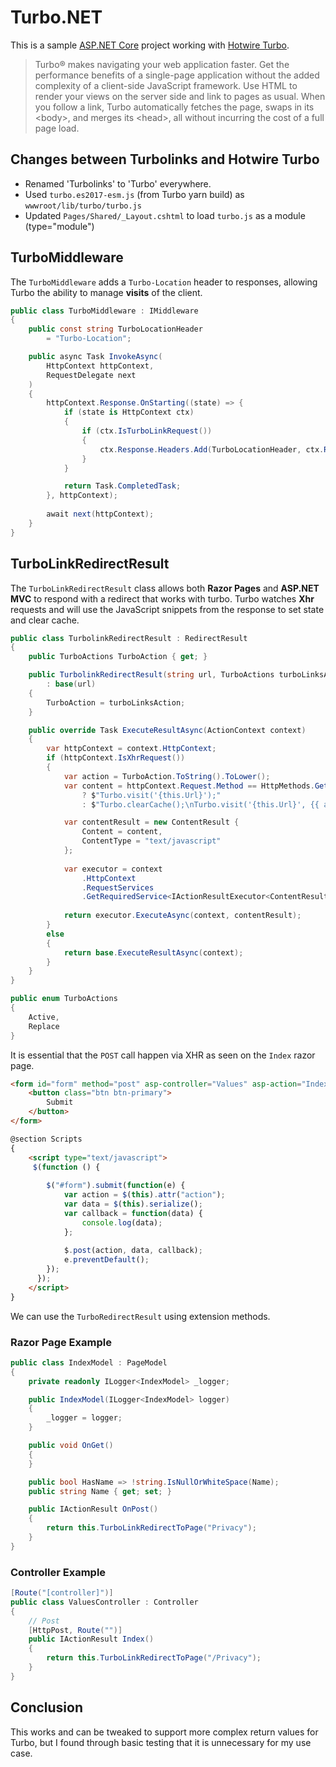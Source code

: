 # Turbo.NET

This is a sample [ASP.NET Core](https://asp.net) project working with [Hotwire Turbo](https://hotwired.dev).

> Turbo® makes navigating your web application faster. Get the performance benefits of a single-page application without the added complexity of a client-side JavaScript framework. Use HTML to render your views on the server side and link to pages as usual. When you follow a link, Turbo automatically fetches the page, swaps in its &lt;body&gt;, and merges its &lt;head&gt;, all without incurring the cost of a full page load.

## Changes between Turbolinks and Hotwire Turbo

* Renamed 'Turbolinks' to 'Turbo' everywhere.
* Used `turbo.es2017-esm.js` (from Turbo yarn build) as `wwwroot/lib/turbo/turbo.js`
* Updated `Pages/Shared/_Layout.cshtml` to load `turbo.js` as a module (type="module")

## TurboMiddleware

The `TurboMiddleware` adds a `Turbo-Location` header to responses, allowing Turbo the ability to manage **visits** of the client.

```c#
public class TurboMiddleware : IMiddleware
{
    public const string TurboLocationHeader 
        = "Turbo-Location";

    public async Task InvokeAsync(
        HttpContext httpContext, 
        RequestDelegate next
    )
    {
        httpContext.Response.OnStarting((state) => {
            if (state is HttpContext ctx) 
            {
                if (ctx.IsTurboLinkRequest())
                {
                    ctx.Response.Headers.Add(TurboLocationHeader, ctx.Request.GetEncodedUrl());
                }
            }

            return Task.CompletedTask;
        }, httpContext);
        
        await next(httpContext);
    }
}
```

## TurboLinkRedirectResult

The `TurboLinkRedirectResult` class allows both **Razor Pages** and **ASP.NET MVC** to respond with a redirect that works with turbo. Turbo watches **Xhr** requests and will use the JavaScript snippets from the response to set state and clear cache.

```c#
public class TurbolinkRedirectResult : RedirectResult
{
    public TurboActions TurboAction { get; }

    public TurbolinkRedirectResult(string url, TurboActions turboLinksAction = TurboActions.Active) 
        : base(url)
    {
        TurboAction = turboLinksAction;
    }

    public override Task ExecuteResultAsync(ActionContext context)
    {
        var httpContext = context.HttpContext;
        if (httpContext.IsXhrRequest())
        {
            var action = TurboAction.ToString().ToLower();
            var content = httpContext.Request.Method == HttpMethods.Get
                ? $"Turbo.visit('{this.Url}');"
                : $"Turbo.clearCache();\nTurbo.visit('{this.Url}', {{ action: \"{ action }\" }});";

            var contentResult = new ContentResult {
                Content = content,
                ContentType = "text/javascript"
            };
            
            var executor = context
                .HttpContext
                .RequestServices
                .GetRequiredService<IActionResultExecutor<ContentResult>>();
            
            return executor.ExecuteAsync(context, contentResult);
        }
        else
        {
            return base.ExecuteResultAsync(context);                
        }
    }
}

public enum TurboActions
{    
    Active,
    Replace
}
```

It is essential that the `POST` call happen via XHR as seen on the `Index` razor page.

```html
<form id="form" method="post" asp-controller="Values" asp-action="Index">
    <button class="btn btn-primary">
        Submit
    </button>
</form>

@section Scripts
{
    <script type="text/javascript">
     $(function () {
         
        $("#form").submit(function(e) {
            var action = $(this).attr("action");
            var data = $(this).serialize();
            var callback = function(data) {
                console.log(data);
            };
            
            $.post(action, data, callback);                 
            e.preventDefault();
        });
      });
    </script>    
}
```

We can use the `TurboRedirectResult` using extension methods.

### Razor Page Example

```c#
public class IndexModel : PageModel
{
    private readonly ILogger<IndexModel> _logger;

    public IndexModel(ILogger<IndexModel> logger)
    {
        _logger = logger;
    }

    public void OnGet()
    {
    }

    public bool HasName => !string.IsNullOrWhiteSpace(Name);
    public string Name { get; set; }

    public IActionResult OnPost()
    {
        return this.TurboLinkRedirectToPage("Privacy");
    }
}
```

### Controller Example

```c#
[Route("[controller]")]
public class ValuesController : Controller
{
    // Post
    [HttpPost, Route("")]
    public IActionResult Index()
    {
        return this.TurboLinkRedirectToPage("/Privacy");
    }
}
```

## Conclusion

This works and can be tweaked to support more complex return values for Turbo, but I found through basic testing that it is unnecessary for my use case.